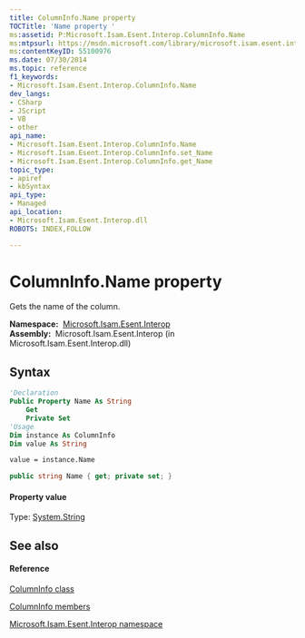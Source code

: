 ```yaml
---
title: ColumnInfo.Name property 
TOCTitle: 'Name property '
ms:assetid: P:Microsoft.Isam.Esent.Interop.ColumnInfo.Name
ms:mtpsurl: https://msdn.microsoft.com/library/microsoft.isam.esent.interop.columninfo.name(v=EXCHG.10)
ms:contentKeyID: 55100976
ms.date: 07/30/2014
ms.topic: reference
f1_keywords:
- Microsoft.Isam.Esent.Interop.ColumnInfo.Name
dev_langs:
- CSharp
- JScript
- VB
- other
api_name: 
- Microsoft.Isam.Esent.Interop.ColumnInfo.Name
- Microsoft.Isam.Esent.Interop.ColumnInfo.set_Name
- Microsoft.Isam.Esent.Interop.ColumnInfo.get_Name
topic_type: 
- apiref
- kbSyntax
api_type: 
- Managed
api_location: 
- Microsoft.Isam.Esent.Interop.dll
ROBOTS: INDEX,FOLLOW

---
```


# ColumnInfo.Name property

Gets the name of the column.

**Namespace:**  [Microsoft.Isam.Esent.Interop](hh596136\(v=exchg.10\).md)  
**Assembly:**  Microsoft.Isam.Esent.Interop (in Microsoft.Isam.Esent.Interop.dll)

## Syntax

``` vb
'Declaration
Public Property Name As String
    Get
    Private Set
'Usage
Dim instance As ColumnInfo
Dim value As String

value = instance.Name
```

``` csharp
public string Name { get; private set; }
```

#### Property value

Type: [System.String](https://docs.microsoft.com/dotnet/api/system.string?redirectedfrom=MSDN)  

## See also

#### Reference

[ColumnInfo class](dn334128\(v=exchg.10\).md)

[ColumnInfo members](dn334181\(v=exchg.10\).md)

[Microsoft.Isam.Esent.Interop namespace](hh596136\(v=exchg.10\).md)

